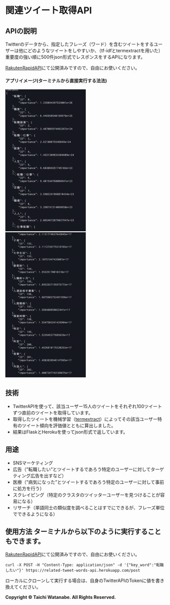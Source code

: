 # 関連ツイート取得API

## APIの説明

Twitterのデータから、指定したフレーズ（ワード）を含むツイートをするユーザーは他にどのようなツイートをしやすいか、（tf-idfとtermextractを用いた）重要度の強い順に500件json形式でレスポンスをするAPIになります。

[RakutenRapidAPI](https://api.rakuten.net/seven0525/api/related-tweet-words-api)にて公開済みですので、自由にお使いください。
  

#### アプリイメージ(ターミナルから直接実行する法法)

<img src="images/result_1.png" width=50%>
   
<img src="images/result_2.png" width=50%>

   

## 技術
- TwitterAPIを使って、該当ユーザー15人のツイートをそれぞれ100ツイートずつ直前のツイートを取得しています。  
- 取得したツイートを機械学習（[termextract](http://gensen.dl.itc.u-tokyo.ac.jp/pytermextract/)）によってその該当ユーザー特有のツイート傾向を評価値とともに算出しました。  
- 結果はFlaskとHerokuを使ってjson形式で返しています。
   

## 用途 
- SNSマーケティング  
- 広告（”転職したい”とツイートするであろう特定のユーザーに対してターゲティング広告を出すなど）   
- 医療（”病気になった”とツイートするであろう特定のユーザーに対して事前に処方を行う）  
- スクレイピング（特定のクラスタのツイッターユーザーを見つけることが容易になる）  
- リサーチ（単語同士の類似度を調べることはすでにできるが、フレーズ単位でできるようになる）  
  
   
## 使用方法 ターミナルから以下のように実行することもできます。
[RakutenRapidAPI](https://api.rakuten.net/seven0525/api/related-tweet-words-api)にて公開済みですので、自由にお使いください。


```
curl -X POST -H "Content-Type: application/json" -d '{"key_word":"転職したい"}' https://related-tweet-words-api.herokuapp.com/post
```

ローカルにクローンして実行する場合は、自身のTwitterAPIのTokenに値を書き換えてください。

**Copyright © Taichi Watanabe. All Rights Reserved.**
